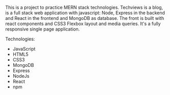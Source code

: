This is a project to practice MERN stack technologies. 
Techviews is a blog, is a full stack web application with javascript:
Node, Express in the backend and React in the frontend and MongoDB as database.
The front is built with react components and CSS3 Flexbox layout and media queries. It's a fully responsive single page application.

Technologies:
- JavaScript
- HTML5
- CSS3
- MongoDB
- Express
- NodeJs
- React
- npm

